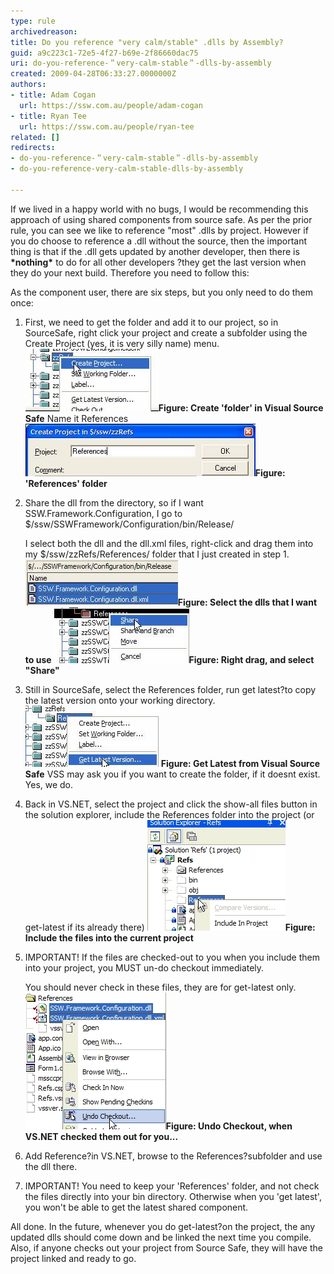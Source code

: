```yaml
---
type: rule
archivedreason: 
title: Do you reference "very calm/stable" .dlls by Assembly?
guid: a9c223c1-72e5-4f27-b69e-2f86660dac75
uri: do-you-reference-＂very-calm-stable＂-dlls-by-assembly
created: 2009-04-28T06:33:27.0000000Z
authors:
- title: Adam Cogan
  url: https://ssw.com.au/people/adam-cogan
- title: Ryan Tee
  url: https://ssw.com.au/people/ryan-tee
related: []
redirects:
- do-you-reference-＂very-calm-stable＂-dlls-by-assembly
- do-you-reference-very-calm-stable-dlls-by-assembly

---
```


If we lived in a happy world with no bugs, I would be recommending this approach of using shared components from source safe. As per the prior rule, you can see we like to reference "most" .dlls by project. 
 However if you do choose to reference a .dll without the source, then the important thing is that if the .dll gets updated by another developer, then there is  **\*nothing\*** to do for all other developers ?they get the last version when they do your next build. Therefore you need to follow this:   
<!--endintro-->

As the component user, there are six steps, but you only need to do them once:

1. First, we need to get the folder and add it to our project, so in SourceSafe, right click your project and create a subfolder using the Create Project (yes, it is very silly name) menu. ![Use Create VSS Folder](use_createvssfolder.jpg)**Figure: Create 'folder' in Visual Source Safe**     Name it References
![Use References Folder](use_referencesfolder.jpg)**Figure: 'References' folder**
2. Share the dll from the directory, so if I want SSW.Framework.Configuration, I go to $/ssw/SSWFramework/Configuration/bin/Release/

    I select both the dll and the dll.xml files, right-click and drag them into my $/ssw/zzRefs/References/ folder that I just created in step 1. ![Use Dlls Xml](use_dllsxml.jpg)**Figure: Select the dlls that I want to use** ![Use right click to share](use_rightclicktoshare.jpg)**Figure: Right drag, and select "Share"**
3. Still in SourceSafe, select the References folder, run get latest?to copy the latest version onto your working directory.
![Use Get Latest](use_getlatest.jpg)**Figure: Get Latest from Visual Source Safe** VSS may ask you if you want to create the folder, if it doesnt exist. Yes, we do.
4. Back in VS.NET, select the project and click the show-all files button in the solution explorer, include the References folder into the project (or get-latest if its already there)
![Use Include Invs](use_includeinvs.jpg)**Figure: Include the files into the current project**
5. IMPORTANT! If the files are checked-out to you when you include them into your project, you MUST un-do checkout immediately.

    You should never check in these files, they are for get-latest only.
![Use Undo Checkout](use_undocheckout.jpg)**Figure: Undo Checkout, when VS.NET checked them out for you...**
6. Add Reference?in VS.NET, browse to the References?subfolder and use the dll there.
7. IMPORTANT! You need to keep your 'References' folder, and not check the files directly into your bin directory. Otherwise when you 'get latest', you won't be able to get the latest shared component.


All done. In the future, whenever you do get-latest?on the project, the any updated dlls should come down and be linked the next time you compile. Also, if anyone checks out your project from Source Safe, they will have the project linked and ready to go.
